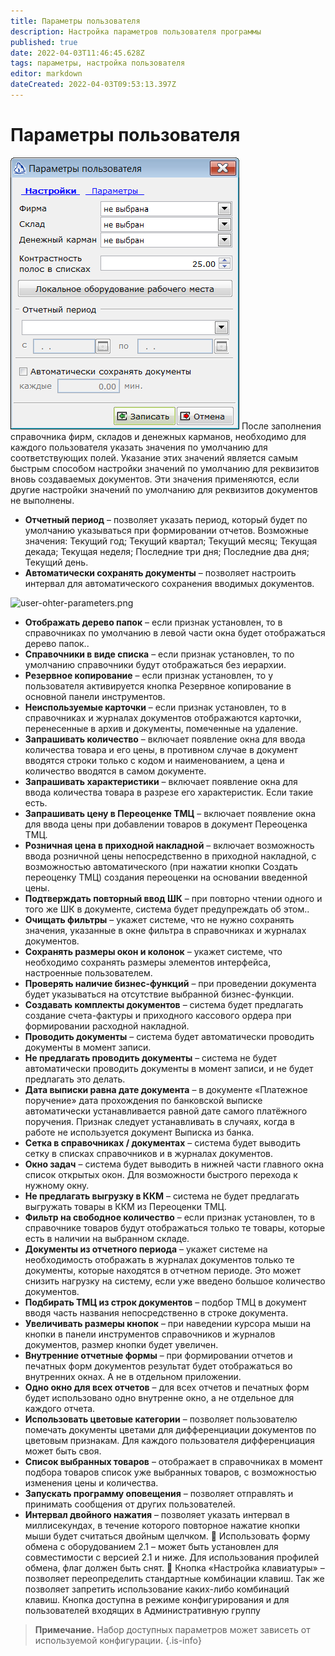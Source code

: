 ```yaml
---
title: Параметры пользователя
description: Настройка параметров пользователя программы
published: true
date: 2022-04-03T11:46:45.628Z
tags: параметры, настройка пользователя
editor: markdown
dateCreated: 2022-04-03T09:53:13.397Z
---
```


# Параметры пользователя

![user-parameters.png](/images/quick-start/user-parameters.png)
После заполнения справочника фирм, складов и денежных карманов, необходимо для каждого пользователя указать значения по умолчанию для соответствующих полей. Указание этих значений является самым быстрым способом настройки значений по умолчанию для реквизитов вновь создаваемых документов. Эти значения применяются, если другие настройки значений по умолчанию для реквизитов документов не выполнены.
- **Отчетный период** – позволяет указать период, который будет по умолчанию указываться при формировании отчетов. Возможные значения: Текущий год; Текущий квартал; Текущий месяц; Текущая декада; Текущая неделя; Последние три дня; Последние два дня; Текущий день.
- **Автоматически сохранять документы** – позволяет настроить интервал для автоматического сохранения вводимых документов.

![user-ohter-parameters.png](/images/images/quick-start/user-ohter-parameters.png)

- **Отображать дерево папок** – если признак установлен, то в справочниках по умолчанию в левой части окна будет отображаться дерево папок..
- **Справочники в виде списка** – если признак установлен, то по умолчанию справочники будут отображаться без иерархии.
- **Резервное копирование** – если признак установлен, то у пользователя активируется кнопка Резервное копирование в основной панели инструментов.
- **Неиспользуемые карточки** – если признак установлен, то в справочниках и журналах документов отображаются карточки, перенесенные в архив и документы, помеченные на удаление.
- **Запрашивать количество** – включает появление окна для ввода количества товара и его цены, в противном случае в документ вводятся строки только с кодом и наименованием, а цена и количество вводятся в самом документе.
- **Запрашивать характеристики** – включает появление окна для ввода количества товара в разрезе его характеристик. Если такие есть.
- **Запрашивать цену в Переоценке ТМЦ** – включает появление окна для ввода цены при добавлении товаров в документ Переоценка ТМЦ.
- **Розничная цена в приходной накладной** – включает возможность ввода розничной цены непосредственно в приходной накладной, с возможностью автоматического (при нажатии кнопки Создать переоценку ТМЦ) создания переоценки на основании введенной цены.
- **Подтверждать повторный ввод ШК** – при повторно чтении одного и того же ШК в документе, система будет предупреждать об этом..
- **Очищать фильтры** – укажет системе, что не нужно сохранять значения, указанные в окне фильтра в справочниках и журналах документов.
- **Сохранять размеры окон и колонок** – укажет системе, что необходимо сохранять размеры элементов интерфейса, настроенные пользователем.
- **Проверять наличие бизнес-функций** – при проведении документа будет указываться на отсутствие выбранной бизнес-функции.
- **Создавать комплекты документов** – система будет предлагать создание счета-фактуры и приходного кассового ордера при формировании расходной накладной.
- **Проводить документы** – система будет автоматически проводить документы в момент записи.
- **Не предлагать проводить документы** – система не будет автоматически проводить документы в момент записи, и не будет предлагать это делать.
- **Дата выписки равна дате документа** – в документе «Платежное поручение» дата прохождения по банковской выписке автоматически устанавливается равной дате самого платёжного поручения. Признак следует устанавливать в случаях, когда в работе не используется документ Выписка из банка.
- **Сетка в справочниках / документах** – система будет выводить сетку в списках справочников и в журналах документов.
- **Окно задач** – система будет выводить в нижней части главного окна список открытых окон. Для возможности быстрого перехода к нужному окну.
- **Не предлагать выгрузку в ККМ** – система не будет предлагать выгружать товары в ККМ из Переоценки ТМЦ.
- **Фильтр на свободное количество** – если признак установлен, то в справочнике товаров будут отображаться только те товары, которые есть в наличии на выбранном складе.
- **Документы из отчетного периода** – укажет системе на необходимость отображать в журналах документов только те документы, которые находятся в отчетном периоде. Это может снизить нагрузку на систему, если уже введено большое количество документов.
- **Подбирать ТМЦ из строк документов** – подбор ТМЦ в документ вводя часть названия непосредственно в строке документа.
- **Увеличивать размеры кнопок** – при наведении курсора мыши на кнопки в панели инструментов справочников и журналов документов, размер кнопки будет увеличен.
- **Внутренние отчетные формы** – при формировании отчетов и печатных форм документов результат будет отображаться во внутренних окнах. А не в отдельном приложении.
- **Одно окно для всех отчетов** – для всех отчетов и печатных форм будет использовано одно внутренне окно, а не отдельное для каждого отчета.
- **Использовать цветовые категории** – позволяет пользователю помечать документы цветами для дифференциации документов по цветовым признакам. Для каждого пользователя дифференциация может быть своя.
- **Список выбранных товаров** – отображает в справочниках в момент подбора товаров список уже выбранных товаров, с возможностью изменения цены и количества.
- **Запускать программу оповещения** – позволяет отправлять и принимать сообщения от других пользователей.
- **Интервал двойного нажатия** – позволяет указать интервал в миллисекундах, в течение которого повторное нажатие кнопки мыши будет считаться двойным щелчком.
 Использовать форму обмена с оборудованием 2.1 – может быть установлен для совместимости с версией 2.1 и ниже. Для использования профилей обмена, флаг должен быть снят.
 Кнопка «Настройка клавиатуры» – позволяет переопределить стандартные комбинации клавиш. Так же позволяет запретить использование каких-либо комбинаций клавиш. Кнопка доступна в режиме конфигурирования и для пользователей входящих в Административную группу

> **Примечание.** Набор доступных параметров может зависеть от используемой конфигурации.
{.is-info}
